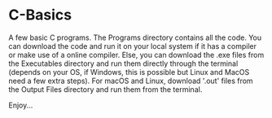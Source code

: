 # C-Basics

A few basic C programs.
The Programs directory contains all the code. You can download the code and run it on your local system if it has a compiler or make use of a online compiler. Else, you can download the .exe files from the Executables directory and run them directly through the terminal (depends on your OS, if Windows, this is possible but Linux and MacOS need a few extra steps). For macOS and Linux, download '.out' files from the Output Files directory and run them from the terminal.

Enjoy...
